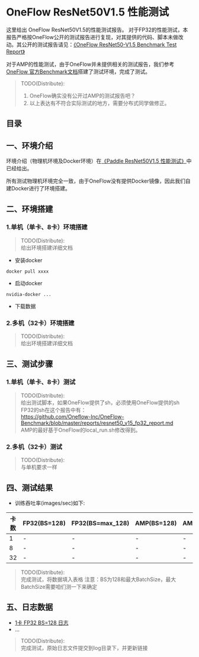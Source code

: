 # OneFlow ResNet50V1.5 性能测试

这里给出 OneFlow ResNet50V1.5的性能测试报告。
对于FP32的性能测试，本报告严格按OneFlow公开的测试报告进行复现，对其提供的代码、脚本未做改动。其公开的测试报告请见：[《OneFlow ResNet50-V1.5 Benchmark Test Report》](https://github.com/Oneflow-Inc/OneFlow-Benchmark/blob/master/reports/resnet50_v15_fp32_report.md)

对于AMP的性能测试，由于OneFlow并未提供相关的测试报告，我们参考[OneFlow 官方Benchmark文档](https://github.com/Oneflow-Inc/OneFlow-Benchmark/tree/master/Classification/cnns)搭建了测试环境，完成了测试。
> TODO(Distribute):<br>
> 1. OneFlow确实没有公开过AMP的测试报告吧？
> 2. 以上表达有不符合实际测试的地方，需要分布式同学做修正。

## 目录

## 一、环境介绍
环境介绍（物理机环境及Docker环境）在[《Paddle ResNet50V1.5 性能测试》](../../)中已经给出。

所有测试物理机环境完全一致，由于OneFlow没有提供Docker镜像，因此我们自建Docker进行了环境搭建。

## 二、环境搭建

### 1.单机（单卡、8卡）环境搭建

> TODO(Distribute):<br>
> 给出环境搭建详细文档

- 安装docker
```
docker pull xxxx
```

- 启动docker
```
nvidia-docker ...
```

- 下载数据

### 2.多机（32卡）环境搭建

> TODO(Distribute):<br>
> 给出环境搭建详细文档


## 三、测试步骤

### 1.单机（单卡、8卡）测试

> TODO(Distribute):<br>
> 给出测试脚本，如果OneFlow提供了sh，必须使用OneFlow提供的sh
> FP32的sh在这个报告中有： <br>
> https://github.com/Oneflow-Inc/OneFlow-Benchmark/blob/master/reports/resnet50_v15_fp32_report.md <br>
> AMP的最好基于OneFlow的local_run.sh修改得到。

### 2.多机（32卡）测试

> TODO(Distribute):<br>
> 与单机要求一样

## 四、测试结果

- 训练吞吐率(images/sec)如下:

|卡数 | FP32(BS=128) | FP32(BS=max_128) | AMP(BS=128) | AMP(BS=max_256)|
|-----|-----|-----|-----|-----|
|1 | - | - | - | -|
|8 | - | - | - | -|
|32 | - | - | - | -|

> TODO(Distribute):<br>
> 完成测试，将数据填入表格
> 注意：BS为128和最大BatchSize，最大BatchSize需要咱们测一下来确定

## 五、日志数据
- [1卡 FP32 BS=128 日志](./log/)
- ...

> TODO(Distribute):<br>
> 完成测试，原始日志文件提交到log目录下，并更新链接

